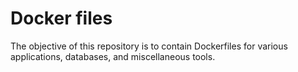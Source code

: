  # Docker files
The objective of this repository is to contain Dockerfiles for various applications, databases, and miscellaneous tools.